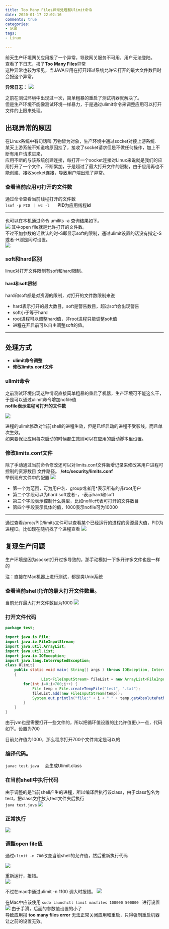 ```yaml
---
title: Too Many Files异常处理和Ulimit命令  
date: 2020-01-17 22:02:16  
comments: true  
categories:   
- 记录  
tags:   
- Linux  

---
```

前天生产环境网关应用报了一个异常，导致网关服务不可用，用户无法登陆。  
查看了下日志，报了**Too Many Files**异常    
这种异常也较为常见，当JAVA应用在打开超过系统允许它打开的最大文件数目时会报这个异常。  
 
<!-- more -->  
**异常日志：**
![](/images/imageForPost/Linux/openTooManyFiles/prod-err.png)  
  
之前在测试环境中出现过一次，简单粗暴的重启了测试机器就解决了。   
但是生产环境不能像测试环境一样暴力，于是通过ulimit命令来调整应用可以打开文件的上限来处理。    

## 出现异常的原因  
在Linux系统中有句话叫 万物皆为对象，生产环境中通过socket对接上游系统.  
某天上游系统不知道啥原因挂了，接收了socket请求但是不做任何操作，加上不断有用户请求进来，  
应用不断的与该系统创建连接，每打开一个socket连接对Linux来说就是我们的应用打开了一个文件，不断累加，于是超过了最大打开文件的限制，由于应用再也不能创建、接收socket连接，导致用户端出现了异常。    
### 查看当前应用可打开的文件数  
通过命令查看当前线程打开的文件数  
`lsof -p PID ｜ wc -l   `
**PID**为应用线程**id**    

---------
也可以在本机通过命令 umilits -a 查询结果如下。  
![](/images/imageForPost/Linux/openTooManyFiles/ulimit-a.png)
 其中open file就是允许打开的文件数。  
 不过不加参数的话默认的时-S即显示soft的限制，通过ulimit设置的话没有指定-S或者-H则是同时设置。    
 ![](/images/imageForPost/Linux/openTooManyFiles/ulimit-n.png)  
 ### soft和hard区别  
 linux对打开文件限制有soft和hard限制。
 
 #### hard和soft限制
 hard和soft都是对资源的限制，对打开的文件数限制来说  
 * hard表示打开的最大数目，soft是警告数目，超过soft会出现警告  
 * soft小于等于hard  
 * root进程可以调整hard值，非root进程只能调整soft值  
 * 进程在开启前可以自主调整soft的值。    
 ------  
 
## 处理方式  
* **ulimit命令调整**
* **修改limits.conf文件**    


### ulimit命令
之前测试环境出现这种情况直接简单粗暴的重启了机器，生产环境可不能这么干，于是可以通过ulimit命令增加nofile值  
**nofile表示进程可打开的文件数**  
 
![](/images/imageForPost/Linux/openTooManyFiles/ulimit-adj.png)

进程的ulimit修改对当前shell的进程生效，但是已经启动的进程不受影线，而且单次生效。  
如果要保证应用每次启动的时候都生效则可以在应用的启动脚本里设置。  

### 修改limits.conf文件 
除了手动通过当前命令修改还可以对limits.conf文件新增记录来修改某用户进程可控制的资源数目
文件路径。
**/etc/security/limits.conf**  
举例现有文件中的配置
![](/images/imageForPost/Linux/openTooManyFiles/security-limits.png)

* 第一个为范围，可为用户名、group或者用*表示所有的非root用户
* 第二个字段可以为hard soft或者-，-表示hard和soft
* 第三个字段表示控制什么类型，比如nofile代表可打开的文件数目  
* 第四个字段表示具体的值，1000表示nofile可为10000  

---------
通过查看/proc/PID/limits文件可以查看某个已经运行的进程的资源最大值，PID为进程ID。比如现在随机找了个进程查看
![](/images/imageForPost/Linux/openTooManyFiles/proc-limits.png)  

## 复现生产问题
生产环境是因为socket打开过多导致的，那手动模拟一下多开许多文件也是一样的   

注：直接在Mac机器上进行测试，都是类Unix系统
### 查看当前shell允许的最大打开文件数量。  
当前允许最大打开文件数目为1000
![](/images/imageForPost/Linux/openTooManyFiles/ulimit-a-max.png)

### 打开文件代码  

```java  
package test;

import java.io.File;
import java.io.FileInputStream;
import java.util.ArrayList;
import java.util.List;
import java.io.IOException;
import java.lang.InterruptedException;
class Ulimit{
    public static void main( String[] args ) throws IOException, InterruptedException
    {
                List<FileInputStream> fileList = new ArrayList<FileInputStream>();
        for(int i=0;i<700;i++) {
            File temp = File.createTempFile("test", ".txt");
            fileList.add(new FileInputStream(temp));
            System.out.println("file:" + i + " " + temp.getAbsolutePath());
        }
    }
}


```

由于jvm也是需要打开一些文件的，所以把循环值设置的比允许值更小一点，代码如下。设置为700

目前允许值为1000，那么程序打开700个文件肯定是可以的

### 编译代码。  
`javac test.java  `
会生成Ulimit.class

### 在当前shell中执行代码  
由于调整的是当前shell产生的进程，所以编译后执行该class，由于class包名为test，把class文件放入test文件夹后执行  
`java test.java`
![](/images/imageForPost/Linux/openTooManyFiles/run-command.png)
### 正常执行  
![](/images/imageForPost/Linux/openTooManyFiles/run-succ.png)
### 调整open file值
通过`ulimit -n 700`改变当前shell的允许值，然后重新执行代码  

![](/images/imageForPost/Linux/openTooManyFiles/ulimit-a-mac.png)

重新运行，报错。  
![](/images/imageForPost/Linux/openTooManyFiles/run-error.png)


 
 
 不过在mac中通过ulimit -n 1100 调大时报错。
 ![](/images/imageForPost/Linux/openTooManyFiles/mac-set-error.png)
 
 在Mac中应该使用
 `sudo launchctl limit maxfiles 100000 500000 ` 进行设置
 ![](/images/imageForPost/Linux/openTooManyFiles/mac-sysctl-set.png)
 由于手滑，后面的参数值设置的小了  
 导致应用报 **too many files error** 无法正常关闭应用和重启，只得强制重启机器让之前的设置无效。
 
